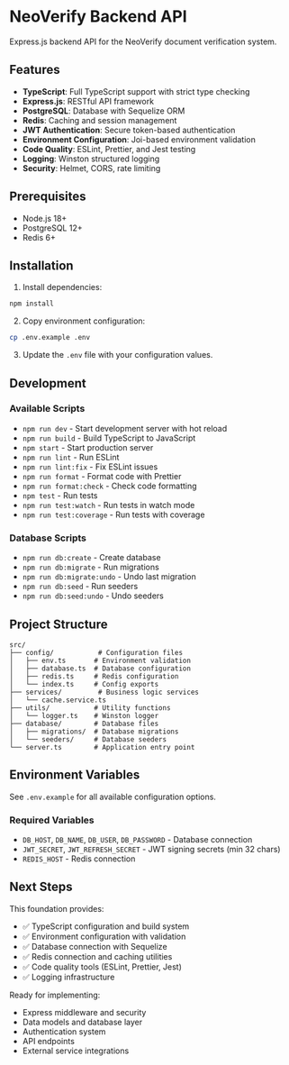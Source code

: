 # NeoVerify Backend API

Express.js backend API for the NeoVerify document verification system.

## Features

- **TypeScript**: Full TypeScript support with strict type checking
- **Express.js**: RESTful API framework
- **PostgreSQL**: Database with Sequelize ORM
- **Redis**: Caching and session management
- **JWT Authentication**: Secure token-based authentication
- **Environment Configuration**: Joi-based environment validation
- **Code Quality**: ESLint, Prettier, and Jest testing
- **Logging**: Winston structured logging
- **Security**: Helmet, CORS, rate limiting

## Prerequisites

- Node.js 18+ 
- PostgreSQL 12+
- Redis 6+

## Installation

1. Install dependencies:
```bash
npm install
```

2. Copy environment configuration:
```bash
cp .env.example .env
```

3. Update the `.env` file with your configuration values.

## Development

### Available Scripts

- `npm run dev` - Start development server with hot reload
- `npm run build` - Build TypeScript to JavaScript
- `npm start` - Start production server
- `npm run lint` - Run ESLint
- `npm run lint:fix` - Fix ESLint issues
- `npm run format` - Format code with Prettier
- `npm run format:check` - Check code formatting
- `npm test` - Run tests
- `npm run test:watch` - Run tests in watch mode
- `npm run test:coverage` - Run tests with coverage

### Database Scripts

- `npm run db:create` - Create database
- `npm run db:migrate` - Run migrations
- `npm run db:migrate:undo` - Undo last migration
- `npm run db:seed` - Run seeders
- `npm run db:seed:undo` - Undo seeders

## Project Structure

```
src/
├── config/           # Configuration files
│   ├── env.ts       # Environment validation
│   ├── database.ts  # Database configuration
│   ├── redis.ts     # Redis configuration
│   └── index.ts     # Config exports
├── services/         # Business logic services
│   └── cache.service.ts
├── utils/           # Utility functions
│   └── logger.ts    # Winston logger
├── database/        # Database files
│   ├── migrations/  # Database migrations
│   └── seeders/     # Database seeders
└── server.ts        # Application entry point
```

## Environment Variables

See `.env.example` for all available configuration options.

### Required Variables

- `DB_HOST`, `DB_NAME`, `DB_USER`, `DB_PASSWORD` - Database connection
- `JWT_SECRET`, `JWT_REFRESH_SECRET` - JWT signing secrets (min 32 chars)
- `REDIS_HOST` - Redis connection

## Next Steps

This foundation provides:
- ✅ TypeScript configuration and build system
- ✅ Environment configuration with validation
- ✅ Database connection with Sequelize
- ✅ Redis connection and caching utilities
- ✅ Code quality tools (ESLint, Prettier, Jest)
- ✅ Logging infrastructure

Ready for implementing:
- Express middleware and security
- Data models and database layer
- Authentication system
- API endpoints
- External service integrations